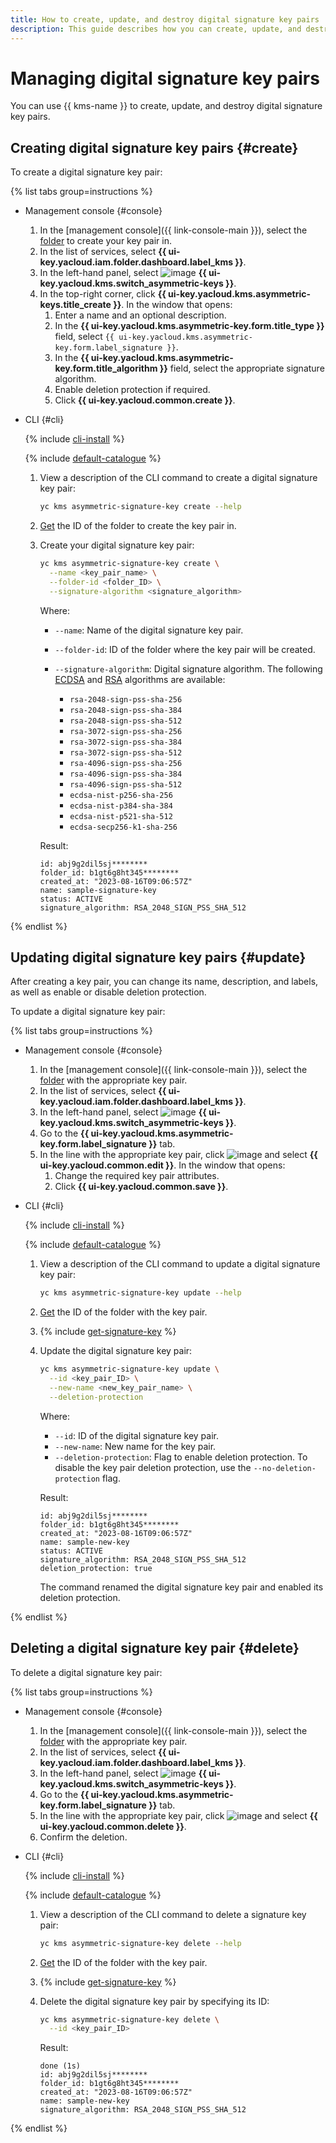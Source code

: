 ```yaml
---
title: How to create, update, and destroy digital signature key pairs
description: This guide describes how you can create, update, and destroy digital signature key pairs.
---
```


# Managing digital signature key pairs

You can use {{ kms-name }} to create, update, and destroy digital signature key pairs.

## Creating digital signature key pairs {#create}

To create a digital signature key pair:

{% list tabs group=instructions %}

- Management console {#console}

  1. In the [management console]({{ link-console-main }}), select the [folder](../../resource-manager/concepts/resources-hierarchy.md#folder) to create your key pair in.
  1. In the list of services, select **{{ ui-key.yacloud.iam.folder.dashboard.label_kms }}**.
  1. In the left-hand panel, select ![image](../../_assets/kms/asymmetric-key.svg) **{{ ui-key.yacloud.kms.switch_asymmetric-keys }}**.
  1. In the top-right corner, click **{{ ui-key.yacloud.kms.asymmetric-keys.title_create }}**. In the window that opens:
      1. Enter a name and an optional description.
      1. In the **{{ ui-key.yacloud.kms.asymmetric-key.form.title_type }}** field, select `{{ ui-key.yacloud.kms.asymmetric-key.form.label_signature }}`.
      1. In the **{{ ui-key.yacloud.kms.asymmetric-key.form.title_algorithm }}** field, select the appropriate signature algorithm.
      1. Enable deletion protection if required.
      1. Click **{{ ui-key.yacloud.common.create }}**.

- CLI {#cli}

  {% include [cli-install](../../_includes/cli-install.md) %}

  {% include [default-catalogue](../../_includes/default-catalogue.md) %}

  1. View a description of the CLI command to create a digital signature key pair:

      ```bash
      yc kms asymmetric-signature-key create --help
      ```

  1. [Get](../../resource-manager/operations/folder/get-id.md) the ID of the folder to create the key pair in.

  1. Create your digital signature key pair:

      ```bash
      yc kms asymmetric-signature-key create \
        --name <key_pair_name> \
        --folder-id <folder_ID> \
        --signature-algorithm <signature_algorithm>
      ```

      Where:
      * `--name`: Name of the digital signature key pair.
      * `--folder-id`: ID of the folder where the key pair will be created.
      * `--signature-algorithm`: Digital signature algorithm. The following [ECDSA](https://en.wikipedia.org/wiki/Elliptic_Curve_Digital_Signature_Algorithm) and [RSA](https://en.wikipedia.org/wiki/RSA_(cryptosystem)) algorithms are available:

          * `rsa-2048-sign-pss-sha-256`
          * `rsa-2048-sign-pss-sha-384`
          * `rsa-2048-sign-pss-sha-512`
          * `rsa-3072-sign-pss-sha-256`
          * `rsa-3072-sign-pss-sha-384`
          * `rsa-3072-sign-pss-sha-512`
          * `rsa-4096-sign-pss-sha-256`
          * `rsa-4096-sign-pss-sha-384`
          * `rsa-4096-sign-pss-sha-512`
          * `ecdsa-nist-p256-sha-256`
          * `ecdsa-nist-p384-sha-384`
          * `ecdsa-nist-p521-sha-512`
          * `ecdsa-secp256-k1-sha-256`

      Result:

      ```text
      id: abj9g2dil5sj********
      folder_id: b1gt6g8ht345********
      created_at: "2023-08-16T09:06:57Z"
      name: sample-signature-key
      status: ACTIVE
      signature_algorithm: RSA_2048_SIGN_PSS_SHA_512
      ```

{% endlist %}

## Updating digital signature key pairs {#update}

After creating a key pair, you can change its name, description, and labels, as well as enable or disable deletion protection.

To update a digital signature key pair:

{% list tabs group=instructions %}

- Management console {#console}

  1. In the [management console]({{ link-console-main }}), select the [folder](../../resource-manager/concepts/resources-hierarchy.md#folder) with the appropriate key pair.
  1. In the list of services, select **{{ ui-key.yacloud.iam.folder.dashboard.label_kms }}**.
  1. In the left-hand panel, select ![image](../../_assets/kms/asymmetric-key.svg) **{{ ui-key.yacloud.kms.switch_asymmetric-keys }}**.
  1. Go to the **{{ ui-key.yacloud.kms.asymmetric-key.form.label_signature }}** tab.
  1. In the line with the appropriate key pair, click ![image](../../_assets/console-icons/ellipsis.svg) and select **{{ ui-key.yacloud.common.edit }}**. In the window that opens:
      1. Change the required key pair attributes.
      1. Click **{{ ui-key.yacloud.common.save }}**.

- CLI {#cli}

  {% include [cli-install](../../_includes/cli-install.md) %}

  {% include [default-catalogue](../../_includes/default-catalogue.md) %}

  1. View a description of the CLI command to update a digital signature key pair:

      ```bash
      yc kms asymmetric-signature-key update --help
      ```

  1. [Get](../../resource-manager/operations/folder/get-id.md) the ID of the folder with the key pair.

  1. {% include [get-signature-key](../../_includes/kms/get-signature-key.md) %}

  1. Update the digital signature key pair:

      ```bash
      yc kms asymmetric-signature-key update \
        --id <key_pair_ID> \
        --new-name <new_key_pair_name> \
        --deletion-protection
      ```

      Where:
      * `--id`: ID of the digital signature key pair.
      * `--new-name`: New name for the key pair.
      * `--deletion-protection`: Flag to enable deletion protection. To disable the key pair deletion protection, use the `--no-deletion-protection` flag.

      Result:

      ```text
      id: abj9g2dil5sj********
      folder_id: b1gt6g8ht345********
      created_at: "2023-08-16T09:06:57Z"
      name: sample-new-key
      status: ACTIVE
      signature_algorithm: RSA_2048_SIGN_PSS_SHA_512
      deletion_protection: true
      ```

     The command renamed the digital signature key pair and enabled its deletion protection.

{% endlist %}

## Deleting a digital signature key pair {#delete}

To delete a digital signature key pair:

{% list tabs group=instructions %}

- Management console {#console}

  1. In the [management console]({{ link-console-main }}), select the [folder](../../resource-manager/concepts/resources-hierarchy.md#folder) with the appropriate key pair.
  1. In the list of services, select **{{ ui-key.yacloud.iam.folder.dashboard.label_kms }}**.
  1. In the left-hand panel, select ![image](../../_assets/kms/asymmetric-key.svg) **{{ ui-key.yacloud.kms.switch_asymmetric-keys }}**.
  1. Go to the **{{ ui-key.yacloud.kms.asymmetric-key.form.label_signature }}** tab.
  1. In the line with the appropriate key pair, click ![image](../../_assets/console-icons/ellipsis.svg) and select **{{ ui-key.yacloud.common.delete }}**.
  1. Confirm the deletion.

- CLI {#cli}

  {% include [cli-install](../../_includes/cli-install.md) %}

  {% include [default-catalogue](../../_includes/default-catalogue.md) %}

  1. View a description of the CLI command to delete a signature key pair:

      ```bash
      yc kms asymmetric-signature-key delete --help
      ```

  1. [Get](../../resource-manager/operations/folder/get-id.md) the ID of the folder with the key pair.

  1. {% include [get-signature-key](../../_includes/kms/get-signature-key.md) %}

  1. Delete the digital signature key pair by specifying its ID:

      ```bash
      yc kms asymmetric-signature-key delete \
        --id <key_pair_ID>
      ```

      Result:

      ```text
      done (1s)
      id: abj9g2dil5sj********
      folder_id: b1gt6g8ht345********
      created_at: "2023-08-16T09:06:57Z"
      name: sample-new-key
      signature_algorithm: RSA_2048_SIGN_PSS_SHA_512
      ```

{% endlist %}